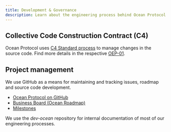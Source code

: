 ```yaml
---
title: Development & Governance
description: Learn about the engineering process behind Ocean Protocol and how you can influence its further development.
---
```


## Collective Code Construction Contract (C4)

Ocean Protocol uses [C4 Standard process](https://github.com/unprotocols/rfc/blob/master/1/README.md) to manage changes in the source code. Find more details in the respective [OEP-01](https://github.com/oceanprotocol/OEPs/tree/master/1).

<repo name="OEPs"></repo>

## Project management

We use GitHub as a means for maintaining and tracking issues, roadmap and source code development.

-   [Ocean Protocol on GitHub](https://github.com/oceanprotocol)
-   [Business Board (Ocean Roadmap)](https://github.com/oceanprotocol/ocean/projects/1)
-   [Milestones](https://github.com/oceanprotocol/ocean/milestones?direction=asc&sort=due_date&state=open)

We use the _dev-ocean_ repository for internal documentation of most of our engineering processes.

<repo name="dev-ocean"></repo>

